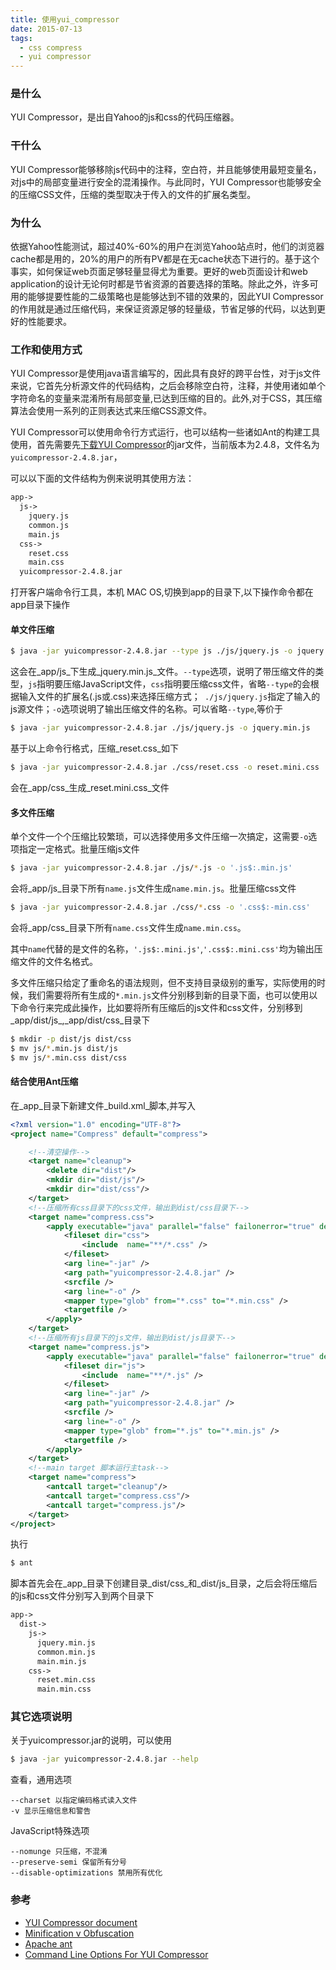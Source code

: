 ```yaml
---
title: 使用yui_compressor
date: 2015-07-13
tags:
  - css compress
  - yui compressor
---
```



### 是什么

YUI Compressor，是出自Yahoo的js和css的代码压缩器。

### 干什么

YUI Compressor能够移除js代码中的注释，空白符，并且能够使用最短变量名，对js中的局部变量进行安全的混淆操作。与此同时，YUI Compressor也能够安全的压缩CSS文件，压缩的类型取决于传入的文件的扩展名类型。

### 为什么

依据Yahoo性能测试，超过40%-60%的用户在浏览Yahoo站点时，他们的浏览器cache都是用的，20%的用户的所有PV都是在无cache状态下进行的。基于这个事实，如何保证web页面足够轻量显得尤为重要。更好的web页面设计和web application的设计无论何时都是节省资源的首要选择的策略。除此之外，许多可用的能够提要性能的二级策略也是能够达到不错的效果的，因此YUI Compressor的作用就是通过压缩代码，来保证资源足够的轻量级，节省足够的代码，以达到更好的性能要求。

### 工作和使用方式

YUI Compressor是使用java语言编写的，因此具有良好的跨平台性，对于js文件来说，它首先分析源文件的代码结构，之后会移除空白符，注释，并使用诸如单个字符命名的变量来混淆所有局部变量,已达到压缩的目的。此外,对于CSS，其压缩算法会使用一系列的正则表达式来压缩CSS源文件。

YUI Compressor可以使用命令行方式运行，也可以结构一些诸如Ant的构建工具使用，首先需要先[下载YUI Compressor][1]的jar文件，当前版本为2.4.8，文件名为`yuicompressor-2.4.8.jar`，

可以以下面的文件结构为例来说明其使用方法：

```txt
app->
  js->
    jquery.js
    common.js
    main.js
  css->
    reset.css
    main.css
  yuicompressor-2.4.8.jar
```
打开客户端命令行工具，本机 MAC OS,切换到app的目录下,以下操作命令都在app目录下操作

#### 单文件压缩
```sh
$ java -jar yuicompressor-2.4.8.jar --type js ./js/jquery.js -o jquery.min.js
```
这会在_app/js_下生成_jquery.min.js_文件。`--type`选项，说明了带压缩文件的类型，`js`指明要压缩JavaScript文件，`css`指明要压缩css文件，省略`--type`的会根据输入文件的扩展名(.js或.css)来选择压缩方式；` ./js/jquery.js`指定了输入的js源文件；`-o`选项说明了输出压缩文件的名称。可以省略`--type`,等价于
```sh
$ java -jar yuicompressor-2.4.8.jar ./js/jquery.js -o jquery.min.js
```
基于以上命令行格式，压缩_reset.css_如下
```sh
$ java -jar yuicompressor-2.4.8.jar ./css/reset.css -o reset.mini.css
```
会在_app/css_生成_reset.mini.css_文件

#### 多文件压缩
单个文件一个个压缩比较繁琐，可以选择使用多文件压缩一次搞定，这需要`-o`选项指定一定格式。批量压缩js文件
```sh
$ java -jar yuicompressor-2.4.8.jar ./js/*.js -o '.js$:.min.js'
```
会将_app/js_目录下所有`name.js`文件生成`name.min.js`。批量压缩css文件
```sh
$ java -jar yuicompressor-2.4.8.jar ./css/*.css -o '.css$:-min.css'
```
会将_app/css_目录下所有`name.css`文件生成`name.min.css`。

其中`name`代替的是文件的名称，`'.js$:.mini.js'`,`'.css$:.mini.css'`均为输出压缩文件的文件名格式。

多文件压缩只给定了重命名的语法规则，但不支持目录级别的重写，实际使用的时候，我们需要将所有生成的`*.min.js`文件分别移到新的目录下面，也可以使用以下命令行来完成此操作，比如要将所有压缩后的js文件和css文件，分别移到_app/dist/js_,_app/dist/css_目录下

```sh
$ mkdir -p dist/js dist/css
$ mv js/*.min.js dist/js
$ mv js/*.min.css dist/css
```


#### 结合使用Ant压缩
在_app_目录下新建文件_build.xml_脚本,并写入

```xml
<?xml version="1.0" encoding="UTF-8"?>
<project name="Compress" default="compress">

	<!--清空操作-->
	<target name="cleanup">
		<delete dir="dist"/>
		<mkdir dir="dist/js"/>
		<mkdir dir="dist/css"/>
	</target>
	<!--压缩所有css目录下的css文件，输出到dist/css目录下-->
	<target name="compress.css">
		<apply executable="java" parallel="false" failonerror="true" dest="dist/css" verbose="yes">
		    <fileset dir="css">
    			<include  name="**/*.css" />
			</fileset>
	        <arg line="-jar" />
    	    <arg path="yuicompressor-2.4.8.jar" />
	    	<srcfile />
    	    <arg line="-o" />
        	<mapper type="glob" from="*.css" to="*.min.css" />
    	    <targetfile />
	    </apply>
	</target>
	<!--压缩所有js目录下的js文件，输出到dist/js目录下-->
	<target name="compress.js">
		<apply executable="java" parallel="false" failonerror="true" dest="dist/js" verbose="yes">
		    <fileset dir="js">
    			<include  name="**/*.js" />
        	</fileset>
	        <arg line="-jar" />
    	    <arg path="yuicompressor-2.4.8.jar" />
	    	<srcfile />
    	    <arg line="-o" />
        	<mapper type="glob" from="*.js" to="*.min.js" />
    	    <targetfile />
	    </apply>
	</target>
	<!--main target 脚本运行主task-->
	<target name="compress">
		<antcall target="cleanup"/>
		<antcall target="compress.css"/>
		<antcall target="compress.js"/>
	</target>
</project>
```
执行
```sh
$ ant
```
脚本首先会在_app_目录下创建目录_dist/css_和_dist/js_目录，之后会将压缩后的js和css文件分别写入到两个目录下

```txt
app->
  dist->
    js->
      jquery.min.js
      common.min.js
      main.min.js
    css->
      reset.min.css
      main.min.css
```
### 其它选项说明

关于yuicompressor.jar的说明，可以使用
```sh
$ java -jar yuicompressor-2.4.8.jar --help
```
查看，通用选项

	--charset 以指定编码格式读入文件
	-v 显示压缩信息和警告

JavaScript特殊选项

	--nomunge 只压缩，不混淆
	--preserve-semi 保留所有分号
	--disable-optimizations 禁用所有优化
### 参考

+ [YUI Compressor document][3]
+ [Minification v Obfuscation][4]
+ [Apache ant][2]
+ [Command Line Options For YUI Compressor][5]



[1]: https://github.com/yui/yuicompressor/releases
[2]: http://ant.apache.org/manual/index.html
[3]: http://yui.github.io/yuicompressor/
[4]: http://yuiblog.com/blog/2006/03/06/minification-v-obfuscation/
[5]: http://stackoverflow.com/questions/9852814/command-line-options-for-yui-compressor/9853192#9853192
